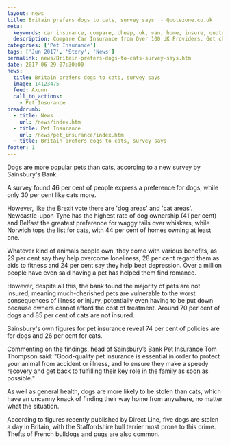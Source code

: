 ```yaml
---
layout: news
title: Britain prefers dogs to cats, survey says  - Quotezone.co.uk
meta:
  keywords: car insurance, compare, cheap, uk, van, home, insure, quotes, online, comparison, bike, loans, life
  description: Compare Car Insurance from Over 100 UK Providers. Get cheap quotes online now using our fast, free, secure comparison site
categories: ['Pet Insurance']
tags: ['Jun 2017', 'Story', 'News']
permalink: news/Britain-prefers-dogs-to-cats-survey-says.htm
date: 2017-06-29 07:30:00
news:
  title: Britain prefers dogs to cats, survey says 
  image: 14123475
  feed: Axonn
  call_to_actions:
    - Pet Insurance
breadcrumb:
  - title: News
    url: /news/index.htm
  - title: Pet Insurance
    url: /news/pet_insurance/index.htm
  - title: Britain prefers dogs to cats, survey says 
footer: 1
---
```


Dogs are more popular pets than cats, according to a new survey by Sainsbury&#39;s Bank.&nbsp;

A survey found 46 per cent of people express a preference for dogs, while only 30 per cent like cats more. &nbsp;

However, like the Brexit vote there are &#39;dog areas&#39; and &#39;cat areas&#39;. Newcastle-upon-Tyne has the highest rate of dog ownership (41 per cent) and Belfast the greatest preference for waggy tails over whiskers, while Norwich tops the list for cats, with 44 per cent of homes owning at least one.&nbsp;

Whatever kind of animals people own, they come with various benefits, as 29 per cent say they help overcome loneliness, 28 per cent regard them as aids to fitness and 24 per cent say they help beat depression. Over a million people have even said having a pet has helped them find romance.

However, despite all this, the bank found the majority of pets are not insured, meaning much-cherished pets are vulnerable to the worst consequences of illness or injury, potentially even having to be put down because owners cannot afford the cost of treatment. Around 70 per cent of dogs and 85 per cent of cats are not insured.

Sainsbury&#39;s own figures for pet insurance reveal 74 per cent of policies are for dogs and 26 per cent for cats.

Commenting on the findings, head of Sainsbury&rsquo;s Bank Pet Insurance Tom Thompson said: &quot;Good-quality pet insurance is essential in order to protect your animal from accident or illness, and to ensure they make a speedy recovery and get back to fulfilling their key role in the family as soon as possible.&quot;

As well as general health, dogs are more likely to be stolen than cats, which have an uncanny knack of finding their way home from anywhere, no matter what the situation. &nbsp;

According to figures recently published by Direct Line, five dogs are stolen a day in Britain, with the Staffordshire bull terrier most prone to this crime. Thefts of French bulldogs and pugs are also common.

